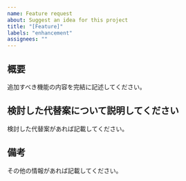 ```yaml
---
name: Feature request
about: Suggest an idea for this project
title: "[Feature]"
labels: "enhancement"
assignees: ""
---
```


## 概要

追加すべき機能の内容を完結に記述してください。

## 検討した代替案について説明してください

検討した代替案があれば記載してください。

## 備考

その他の情報があれば記載してください。

